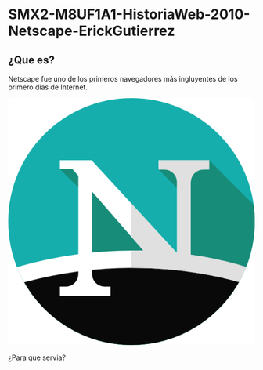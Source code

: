 # SMX2-M8UF1A1-HistoriaWeb-2010-Netscape-ErickGutierrez
## ¿Que es?
Netscape fue uno de los primeros navegadores más ingluyentes de los primero días de Internet. 

![Logo de Markdown](./Fotos/518706.png)

¿Para que servia?

